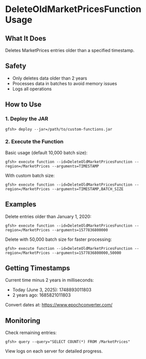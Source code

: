 # DeleteOldMarketPricesFunction Usage

## What It Does
Deletes MarketPrices entries older than a specified timestamp.

## Safety
- Only deletes data older than 2 years
- Processes data in batches to avoid memory issues
- Logs all operations

## How to Use

### 1. Deploy the JAR
```
gfsh> deploy --jar=/path/to/custom-functions.jar
```

### 2. Execute the Function
Basic usage (default 10,000 batch size):
```
gfsh> execute function --id=DeleteOldMarketPricesFunction --region=/MarketPrices --arguments=TIMESTAMP
```

With custom batch size:
```
gfsh> execute function --id=DeleteOldMarketPricesFunction --region=/MarketPrices --arguments=TIMESTAMP,BATCH_SIZE
```

## Examples

Delete entries older than January 1, 2020:
```
gfsh> execute function --id=DeleteOldMarketPricesFunction --region=/MarketPrices --arguments=1577836800000
```

Delete with 50,000 batch size for faster processing:
```
gfsh> execute function --id=DeleteOldMarketPricesFunction --region=/MarketPrices --arguments=1577836800000,50000
```

## Getting Timestamps

Current time minus 2 years in milliseconds:
- Today (June 3, 2025): 1748893011803
- 2 years ago: 1685821011803

Convert dates at: https://www.epochconverter.com/

## Monitoring

Check remaining entries:
```
gfsh> query --query="SELECT COUNT(*) FROM /MarketPrices"
```

View logs on each server for detailed progress.